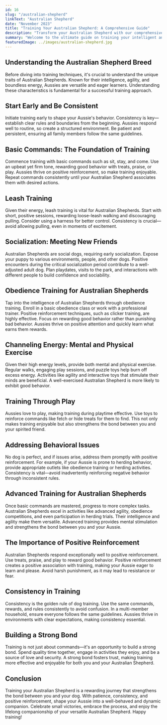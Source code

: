 ```yaml
---
id: 16
slug: "/australian-shepherd"
linkText: "Australian Shepherd"
date: "November 2023"
title: "Training Your Australian Shepherd: A Comprehensive Guide"
description: "Transform your Australian Shepherd with our comprehensive training guide. Master obedience, leash training, and build a dynamic bond. Start training now!"
summary: "Welcome to the ultimate guide on training your intelligent and agile Australian Shepherd! Unlock effective methods and practical tips for a well-behaved and spirited companion. Let's delve into understanding, consistency, and the power of positive reinforcement."
featuredImage: ../images/australian-shepherd.jpg
---
```


## Understanding the Australian Shepherd Breed

Before diving into training techniques, it's crucial to understand the unique traits of Australian Shepherds. Known for their intelligence, agility, and boundless energy, Aussies are versatile and eager learners. Understanding these characteristics is fundamental for a successful training approach.

## Start Early and Be Consistent

Initiate training early to shape your Aussie's behavior. Consistency is key—establish clear rules and boundaries from the beginning. Aussies respond well to routine, so create a structured environment. Be patient and persistent, ensuring all family members follow the same guidelines.

## Basic Commands: The Foundation of Training

Commence training with basic commands such as sit, stay, and come. Use an upbeat yet firm tone, rewarding good behavior with treats, praise, or play. Aussies thrive on positive reinforcement, so make training enjoyable. Repeat commands consistently until your Australian Shepherd associates them with desired actions.

## Leash Training

Given their energy, leash training is vital for Australian Shepherds. Start with short, positive sessions, rewarding loose-leash walking and discouraging pulling. Consider using a harness for better control. Consistency is crucial—avoid allowing pulling, even in moments of excitement.

## Socialization: Meeting New Friends

Australian Shepherds are social dogs, requiring early socialization. Expose your puppy to various environments, people, and other dogs. Positive encounters during the critical socialization period contribute to a well-adjusted adult dog. Plan playdates, visits to the park, and interactions with different people to build confidence and sociability.

## Obedience Training for Australian Shepherds

Tap into the intelligence of Australian Shepherds through obedience training. Enroll in a basic obedience class or work with a professional trainer. Positive reinforcement techniques, such as clicker training, are highly effective. Focus on rewarding good behavior rather than punishing bad behavior. Aussies thrive on positive attention and quickly learn what earns them rewards.

## Channeling Energy: Mental and Physical Exercise

Given their high energy levels, provide both mental and physical exercise. Regular walks, engaging play sessions, and puzzle toys help burn off excess energy. Activities like agility and interactive toys that stimulate their minds are beneficial. A well-exercised Australian Shepherd is more likely to exhibit good behavior.

## Training Through Play

Aussies love to play, making training during playtime effective. Use toys to reinforce commands like fetch or hide treats for them to find. This not only makes training enjoyable but also strengthens the bond between you and your spirited friend.

## Addressing Behavioral Issues

No dog is perfect, and if issues arise, address them promptly with positive reinforcement. For example, if your Aussie is prone to herding behavior, provide appropriate outlets like obedience training or herding activities. Consistency is vital—avoid inadvertently reinforcing negative behavior through inconsistent rules.

## Advanced Training for Australian Shepherds

Once basic commands are mastered, progress to more complex tasks. Australian Shepherds excel in activities like advanced agility, obedience competitions, and even participation in herding trials. Their intelligence and agility make them versatile. Advanced training provides mental stimulation and strengthens the bond between you and your Aussie.

## The Importance of Positive Reinforcement

Australian Shepherds respond exceptionally well to positive reinforcement. Use treats, praise, and play to reward good behavior. Positive reinforcement creates a positive association with training, making your Aussie eager to learn and please. Avoid harsh punishment, as it may lead to resistance or fear.

## Consistency in Training

Consistency is the golden rule of dog training. Use the same commands, rewards, and rules consistently to avoid confusion. In a multi-member household, ensure everyone follows the same guidelines. Aussies thrive in environments with clear expectations, making consistency essential.

## Building a Strong Bond

Training is not just about commands—it's an opportunity to build a strong bond. Spend quality time together, engage in activities they enjoy, and be a source of love and security. A strong bond fosters trust, making training more effective and enjoyable for both you and your Australian Shepherd.

## Conclusion

Training your Australian Shepherd is a rewarding journey that strengthens the bond between you and your dog. With patience, consistency, and positive reinforcement, shape your Aussie into a well-behaved and dynamic companion. Celebrate small victories, embrace the process, and enjoy the lifelong companionship of your versatile Australian Shepherd. Happy training!
